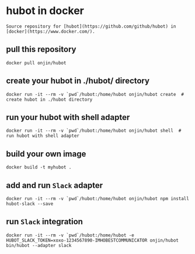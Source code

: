 # hubot in docker
    Source repository for [hubot](https://github.com/github/hubot) in [docker](https://www.docker.com/).

## pull this repository

    docker pull onjin/hubot

## create your hubot in ./hubot/ directory

    docker run -it --rm -v `pwd`/hubot:/home/hubot onjin/hubot create  # create hubot in ./hubot directory

## run your hubot with shell adapter

    docker run -it --rm -v `pwd`/hubot:/home/hubot onjin/hubot shell  # run hubot with shell adapter

## build your own image

    docker build -t myhubot .


## add and run `Slack` adapter

    docker run -it --rm -v `pwd`/hubot:/home/hubot onjin/hubot npm install hubot-slack --save

## run `Slack` integration

    docker run -it --rm -v `pwd`/hubot:/home/hubot -e HUBOT_SLACK_TOKEN=xoxo-1234567890-IMHOBESTCOMMUNICATOR onjin/hubot bin/hubot --adapter slack
